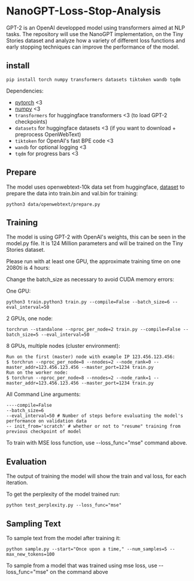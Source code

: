 # NanoGPT-Loss-Stop-Analysis
GPT-2 is an OpenAI developped model using transformers aimed at NLP tasks. The repository will use the NanoGPT implementation, on the Tiny Stories dataset and analyze how a variety of different loss functions and early stopping techniques can improve the performance of the model.

## install

```
pip install torch numpy transformers datasets tiktoken wandb tqdm
```

Dependencies:

- [pytorch](https://pytorch.org) <3
- [numpy](https://numpy.org/install/) <3
-  `transformers` for huggingface transformers <3 (to load GPT-2 checkpoints)
-  `datasets` for huggingface datasets <3 (if you want to download + preprocess OpenWebText)
-  `tiktoken` for OpenAI's fast BPE code <3
-  `wandb` for optional logging <3
-  `tqdm` for progress bars <3


## Prepare

The model uses openwebtext-10k data set from huggingface,
[dataset](https://huggingface.co/datasets/stas/openwebtext-10k)
to prepare the data into train.bin and val.bin for training:
```
python3 data/openwebtext/prepare.py
```

## Training

The model is using GPT-2 with OpenAI's weights, this can be seen in the model.py file. It is 124 Million parameters and will be trained on the Tiny Stories dataset.

Please run with at least one GPU, the approximate training time on one 2080ti is 4 hours:

Change the batch_size as necessary to avoid CUDA memory errors:

One GPU:
```
python3 train.python3 train.py --compile=False --batch_size=6 --eval_interval=50
```

2 GPUs, one node:
```
torchrun --standalone --nproc_per_node=2 train.py --compile=False --batch_size=5 --eval_interval=50
```

8 GPUs, multiple nodes (cluster environment):
```
Run on the first (master) node with example IP 123.456.123.456:
$ torchrun --nproc_per_node=8 --nnodes=2 --node_rank=0 --master_addr=123.456.123.456 --master_port=1234 train.py
Run on the worker node:
$ torchrun --nproc_per_node=8 --nnodes=2 --node_rank=1 --master_addr=123.456.123.456 --master_port=1234 train.py
```

All Command Line arguments:
```
----compile=False
--batch_size=6
--eval_interval=50 # Number of steps before evaluating the model's performance on validation data
-- init_from='scratch' # whether or not to "resume" training from previous checkpoint of model
```

To train with MSE loss function, use --loss_func="mse" command above.

## Evaluation

The output of training the model will show the train and val loss, for each iteration.

To get the perplexity of the model trained run:
```
python test_perplexity.py --loss_func="mse"
```

## Sampling Text

To sample text from the model after training it:
```
python sample.py --start="Once upon a time," --num_samples=5 --max_new_tokens=100
```

To sample from a model that was trained using mse loss, use --loss_func="mse" on the command above


